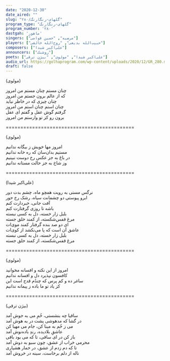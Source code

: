 ```yaml
---
date: "2020-12-30"
date_aired: ""
slug: "گلهای-رنگارنگ/۲۸۰"
program_type: "گلهای-رنگارنگ"
program_number: '۲۸۰'
dastgah: 'ماهور'
singers: ["مرضیه", "حسین قوامی"]
players: ["حبیب‌الله بدیعی", "روح‌الله خالقی"]
composers: ["علی‌اکبر شیدا"]
announcers: ["روشنک"]
poets: ["علی‌اکبر شیدا", "مولوی", "بیژن ترقی"]
audio_url: https://golhaprogram.com/wp-content/uploads/2020/12/GR_280.mp3
draft: false
---
```


(مولوی)  

چنان مستم چنان مستم من امروز  
که از عالم برون جستم من امروز  
چنان چیزی که در خاطر نیاید  
چنان استم چنان استم من امروز  
گرفتم گوش عقل و گفتم ای عقل  
برون رو کز تو وارستم من امروز  

============================================  

(مولوی)  

امروز مها خویش ز بیگانه ندانیم  
مستیم بدان‌سان که ره خانه ندانیم  
در باغ به جز عکس رخ دوست نبینیم  
وز شاخ به جز حالت مستانه ندانیم  

============================================  

(علی‌اکبر شیدا)  

نرگس مستی به رویت همچو ماه، چشم بدت دور  
ابرو پیوستی دو چشمانت سیاه، رشک رخ حور  
آفت جانی، خبردارت كنم  
باشه تا روزی گرفتارت كنم  
بلبل زار خسته، دل به کسی نبسته  
مرغ قفس‌شکسته، از کمند خلق جسته  
ای دو صد بنده گرفتار کمند موی‌ات  
عاشق آن است که پا می‌نکشد از کوی‌ات  
بلبل زار خسته، دل به کسی نبسته  
مرغ قفس‌شکسته، از کمند خلق جسته  

============================================  

(مولوی)  

امروز از این نکته و افسانه مخوانید  
کافسون نپذیرد دل و افسانه ندانیم  
ساغر ده و کم پرس که چندُم قدح است این  
کز یاد تو ما باده ز پیمانه ندانیم  

============================================  

(بیژن ترقی)  

ساقیا چه بنشستی، خُمِ می به جوش آمد  
در گشا که مدهوشی پشت در به هوش آمد  
می ز خُم به مینا کن، جام می مهیا کن  
عاشقِ بلادیده، رندِ باده‌نوش آمد  
باز کن در ای ساقی، تا که می بود باقی  
محرمی خراب از عشق، چون سبو به دوش آمد  
تا که دم زدم از عشق، در خمار هشیاری  
ناله از دلم برخاست، سینه در خروش آمد  
